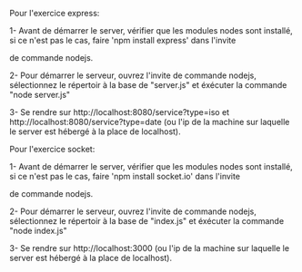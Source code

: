﻿Pour l'exercice express:


1- Avant de démarrer le server, vérifier que les modules nodes
sont installé, si ce n'est pas le cas, faire 'npm install express' dans l'invite

de commande nodejs.

2- Pour démarrer le serveur, ouvrez l'invite de commande nodejs,
sélectionnez le répertoir à la base de "server.js" et éxécuter la commande
"node server.js"

3- Se rendre sur http://localhost:8080/service?type=iso et 
http://localhost:8080/service?type=date (ou l'ip de la machine 
sur laquelle le server est 
hébergé à la place de localhost).



Pour l'exercice socket:


1- Avant de démarrer le server, vérifier que les modules nodes sont installé,
si ce n'est pas le cas, faire 'npm install socket.io' dans l'invite

de commande nodejs.

2- Pour démarrer le serveur, ouvrez l'invite de commande nodejs,
 sélectionnez le répertoir à la base de "index.js" et éxécuter la commande
 "node index.js"

3- Se rendre sur http://localhost:3000 (ou l'ip de la machine 
sur laquelle le server est hébergé à la place de localhost).
